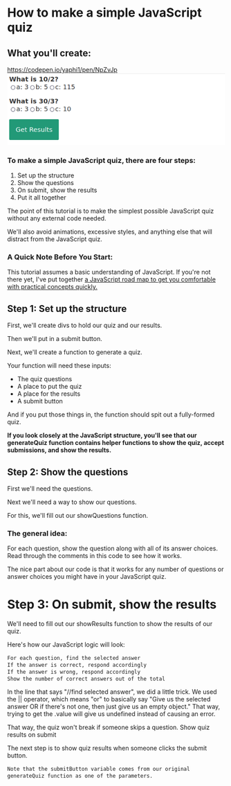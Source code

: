 # How to make a simple JavaScript quiz
## What you'll create: 

https://codepen.io/yaphi1/pen/NpZvJp
![finished result quiz](https://github.com/tannerbyers/example-tutorial/blob/master/finished_result_quiz.png?raw=true)
### To make a simple JavaScript quiz, there are four steps:

1. Set up the structure
2. Show the questions
3. On submit, show the results
4. Put it all together

The point of this tutorial is to make the simplest possible JavaScript quiz without any external code needed.

We'll also avoid animations, excessive styles, and anything else that will distract from the JavaScript quiz.

### A Quick Note Before You Start:

This tutorial assumes a basic understanding of JavaScript. If you're not there yet, I've put together [a JavaScript road map to get you comfortable with practical concepts quickly.](https://simplestepscode.com/learn-javascript/)

## Step 1: Set up the structure

First, we'll create divs to hold our quiz and our results.

Then we'll put in a submit button.

Next, we'll create a function to generate a quiz.

Your function will need these inputs:

* The quiz questions
* A place to put the quiz
* A place for the results
* A submit button

And if you put those things in, the function should spit out a fully-formed quiz.

**If you look closely at the JavaScript structure, you'll see that our generateQuiz function contains helper functions to show the quiz, accept submissions, and show the results.**

## Step 2: Show the questions

First we'll need the questions.

Next we'll need a way to show our questions.

For this, we'll fill out our showQuestions function.

### The general idea:
For each question, show the question along with all of its answer choices. Read through the comments in this code to see how it works.

The nice part about our code is that it works for any number of questions or answer choices you might have in your JavaScript quiz.

# Step 3: On submit, show the results

We'll need to fill out our showResults function to show the results of our quiz.

Here's how our JavaScript logic will look:

    For each question, find the selected answer
    If the answer is correct, respond accordingly
    If the answer is wrong, respond accordingly
    Show the number of correct answers out of the total

In the line that says "//find selected answer", we did a little trick. We used the || operator, which means "or" to basically say "Give us the selected answer OR if there's not one, then just give us an empty object." That way, trying to get the .value will give us undefined instead of causing an error.

That way, the quiz won't break if someone skips a question.
Show quiz results on submit

The next step is to show quiz results when someone clicks the submit button.

    Note that the submitButton variable comes from our original generateQuiz function as one of the parameters.

